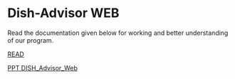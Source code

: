 # Dish-Advisor WEB
Read the documentation given below for working and better understanding of our program. 

[READ](READ.txt)

[PPT DISH_Advisor_Web](https://view.officeapps.live.com/op/view.aspx?src=https%3A%2F%2Fraw.githubusercontent.com%2FVatsal0313%2FDish-Advisor-Web%2Fmain%2FDBMS_DISHADVISOR_21DCE034_21DCE036.pptx&wdOrigin=BROWSELINK)

